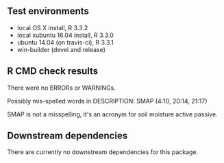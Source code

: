 ## Test environments
* local OS X install, R 3.3.2
* local xubuntu 16.04 install, R 3.3.0
* ubuntu 14.04 (on travis-ci), R 3.3.1
* win-builder (devel and release)

## R CMD check results
There were no ERRORs or WARNINGs. 

Possibly mis-spelled words in DESCRIPTION:
  SMAP (4:10, 20:14, 21:17)

SMAP is not a misspelling, it's an acronym for soil moisture active passive. 

## Downstream dependencies

There are currently no downstream dependencies for this package.
